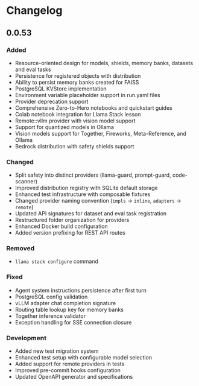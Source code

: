 # Changelog

## 0.0.53

### Added
- Resource-oriented design for models, shields, memory banks, datasets and eval tasks
- Persistence for registered objects with distribution
- Ability to persist memory banks created for FAISS
- PostgreSQL KVStore implementation
- Environment variable placeholder support in run.yaml files
- Provider deprecation support
- Comprehensive Zero-to-Hero notebooks and quickstart guides
- Colab notebook integration for Llama Stack lesson
- Remote::vllm provider with vision model support
- Support for quantized models in Ollama
- Vision models support for Together, Fireworks, Meta-Reference, and Ollama
- Bedrock distribution with safety shields support

### Changed
- Split safety into distinct providers (llama-guard, prompt-guard, code-scanner)
- Improved distribution registry with SQLite default storage
- Enhanced test infrastructure with composable fixtures
- Changed provider naming convention (`impls` → `inline`, `adapters` → `remote`)
- Updated API signatures for dataset and eval task registration
- Restructured folder organization for providers
- Enhanced Docker build configuration
- Added version prefixing for REST API routes

### Removed
- `llama stack configure` command

### Fixed
- Agent system instructions persistence after first turn
- PostgreSQL config validation
- vLLM adapter chat completion signature
- Routing table lookup key for memory banks
- Together inference validator
- Exception handling for SSE connection closure

### Development
- Added new test migration system
- Enhanced test setup with configurable model selection
- Added support for remote providers in tests
- Improved pre-commit hooks configuration
- Updated OpenAPI generator and specifications
